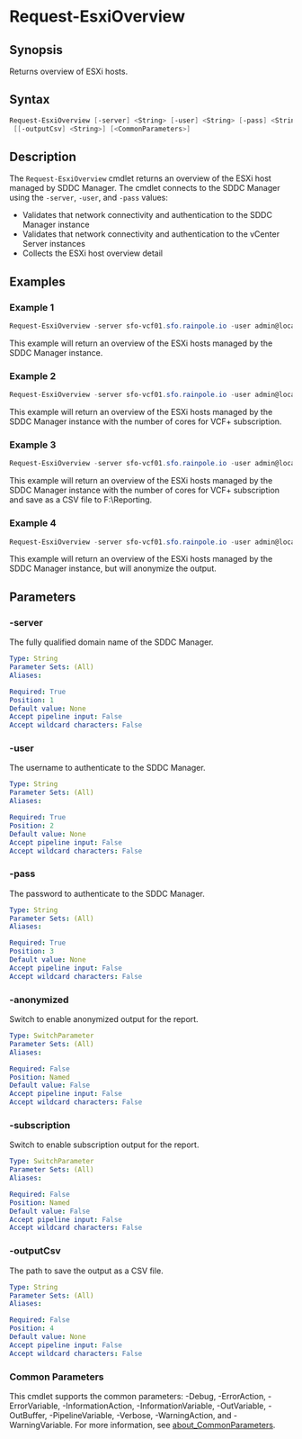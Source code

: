 # Request-EsxiOverview

## Synopsis

Returns overview of ESXi hosts.

## Syntax

```powershell
Request-EsxiOverview [-server] <String> [-user] <String> [-pass] <String> [-anonymized] [-subscription]
 [[-outputCsv] <String>] [<CommonParameters>]
```

## Description

The `Request-EsxiOverview` cmdlet returns an overview of the ESXi host managed by SDDC Manager.
The cmdlet connects to the SDDC Manager using the `-server`, `-user`, and `-pass` values:

- Validates that network connectivity and authentication to the SDDC Manager instance
- Validates that network connectivity and authentication to the vCenter Server instances
- Collects the ESXi host overview detail

## Examples

### Example 1

```powershell
Request-EsxiOverview -server sfo-vcf01.sfo.rainpole.io -user admin@local -pass VMw@re1!VMw@re1!
```

This example will return an overview of the ESXi hosts managed by the SDDC Manager instance.

### Example 2

```powershell
Request-EsxiOverview -server sfo-vcf01.sfo.rainpole.io -user admin@local -pass VMw@re1!VMw@re1! -subscription
```

This example will return an overview of the ESXi hosts managed by the SDDC Manager instance with the number of cores for VCF+ subscription.

### Example 3

```powershell
Request-EsxiOverview -server sfo-vcf01.sfo.rainpole.io -user admin@local -pass VMw@re1!VMw@re1! -subscription -outputCsv F:\Reporting
```

This example will return an overview of the ESXi hosts managed by the SDDC Manager instance with the number of cores for VCF+ subscription and save as a CSV file to F:\Reporting.

### Example 4

```powershell
Request-EsxiOverview -server sfo-vcf01.sfo.rainpole.io -user admin@local -pass VMw@re1!VMw@re1! -anonymized
```

This example will return an overview of the ESXi hosts managed by the SDDC Manager instance, but will anonymize the output.

## Parameters

### -server

The fully qualified domain name of the SDDC Manager.

```yaml
Type: String
Parameter Sets: (All)
Aliases:

Required: True
Position: 1
Default value: None
Accept pipeline input: False
Accept wildcard characters: False
```

### -user

The username to authenticate to the SDDC Manager.

```yaml
Type: String
Parameter Sets: (All)
Aliases:

Required: True
Position: 2
Default value: None
Accept pipeline input: False
Accept wildcard characters: False
```

### -pass

The password to authenticate to the SDDC Manager.

```yaml
Type: String
Parameter Sets: (All)
Aliases:

Required: True
Position: 3
Default value: None
Accept pipeline input: False
Accept wildcard characters: False
```

### -anonymized

Switch to enable anonymized output for the report.

```yaml
Type: SwitchParameter
Parameter Sets: (All)
Aliases:

Required: False
Position: Named
Default value: False
Accept pipeline input: False
Accept wildcard characters: False
```

### -subscription

Switch to enable subscription output for the report.

```yaml
Type: SwitchParameter
Parameter Sets: (All)
Aliases:

Required: False
Position: Named
Default value: False
Accept pipeline input: False
Accept wildcard characters: False
```

### -outputCsv

The path to save the output as a CSV file.

```yaml
Type: String
Parameter Sets: (All)
Aliases:

Required: False
Position: 4
Default value: None
Accept pipeline input: False
Accept wildcard characters: False
```

### Common Parameters

This cmdlet supports the common parameters: -Debug, -ErrorAction, -ErrorVariable, -InformationAction, -InformationVariable, -OutVariable, -OutBuffer, -PipelineVariable, -Verbose, -WarningAction, and -WarningVariable. For more information, see [about_CommonParameters](http://go.microsoft.com/fwlink/?LinkID=113216).
